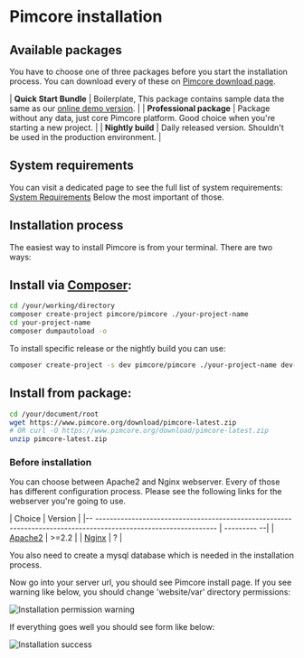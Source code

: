 # Pimcore installation

## Available packages
You have to choose one of three packages before you start the installation process.
You can download every of these on [Pimcore download page](https://www.pimcore.org/en/resources/download). 


| **Quick Start Bundle**   | Boilerplate, This package contains sample data the same as our [online demo version](http://demo.pimcore.org).  |
| **Professional package** | Package without any data, just core Pimcore platform. Good choice when you're starting a new project.           |
| **Nightly build**        | Daily released version. Shouldn't be used in the production environment.                                        |

## System requirements
You can visit a dedicated page to see the full list of system requirements: [System Requirements](!Development_Documentation/Installation_and_Upgrade/System_Requirements)
Below the most important of those. 

[comment]: # (TODO: specified requirements)

## Installation process

The easiest way to install Pimcore is from your terminal.
There are two ways:

## Install via [Composer]('https://getcomposer.org/download/'):

```bash
cd /your/working/directory
composer create-project pimcore/pimcore ./your-project-name
cd your-project-name
composer dumpautoload -o
```

To install specific release or the nightly build you can use:

```bash
composer create-project -s dev pimcore/pimcore ./your-project-name dev-master
```

## Install from package:

```bash
cd /your/document/root
wget https://www.pimcore.org/download/pimcore-latest.zip
# OR curl -O https://www.pimcore.org/download/pimcore-latest.zip
unzip pimcore-latest.zip
```

### Before installation 

You can choose between Apache2 and Nginx webserver.
Every of those has different configuration process. 
Please see the following links for the webserver you're going to use.

[comment]: # (TODO: Discuss and Update)

| Choice                                                                                                            | Version     |
|-- --------------------------------------------------------------------------------------------------------------- | --------- --|
| [Apache2](!Development_Documentation/Installation_and_Upgrade/System_Setup_and_Hosting/Apache_Configuration)      | >=2.2       |
| [Nginx](!Development_Documentation/Getting_Started/Installation/Nginx_Configuration)                              | ?           |


You also need to create a mysql database which is needed in the installation process.

Now go into your server url, you should see Pimcore install page. 
If you see warning like below, you should change 'website/var' directory permissions:

![Installation permission warning](/Development_Documentation/img/Installation_index_1.png)

If everything goes well you should see form like below:
 
![Installation success](/Development_Documentation/img/Installation_success.png)




